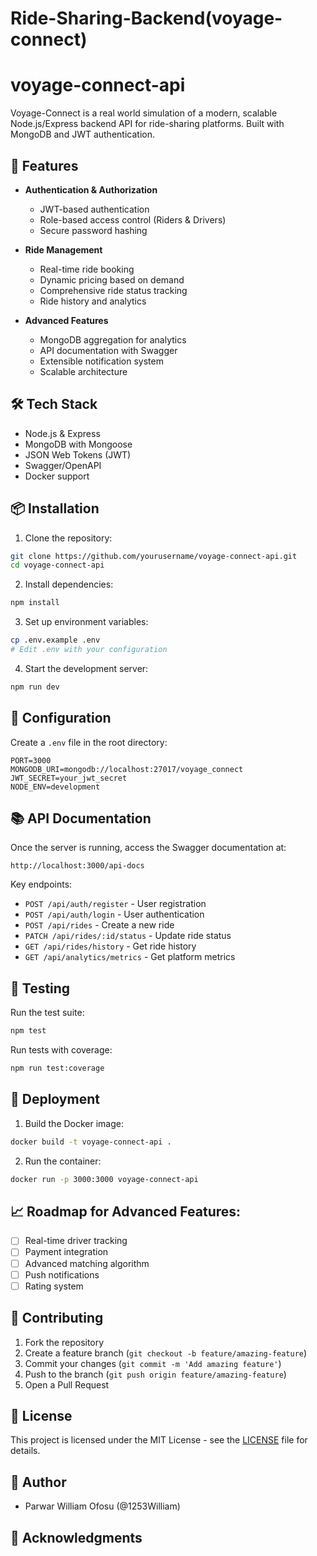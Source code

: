 # Ride-Sharing-Backend(voyage-connect)
# voyage-connect-api

Voyage-Connect is a real world simulation of a  modern, scalable Node.js/Express backend API for ride-sharing platforms. Built with MongoDB and JWT authentication.

## 🚀 Features

- **Authentication & Authorization**
  - JWT-based authentication
  - Role-based access control (Riders & Drivers)
  - Secure password hashing

- **Ride Management**
  - Real-time ride booking
  - Dynamic pricing based on demand
  - Comprehensive ride status tracking
  - Ride history and analytics

- **Advanced Features**
  - MongoDB aggregation for analytics
  - API documentation with Swagger
  - Extensible notification system
  - Scalable architecture

## 🛠️ Tech Stack

- Node.js & Express
- MongoDB with Mongoose
- JSON Web Tokens (JWT)
- Swagger/OpenAPI
- Docker support

## 📦 Installation

1. Clone the repository:
```bash
git clone https://github.com/yourusername/voyage-connect-api.git
cd voyage-connect-api
```

2. Install dependencies:
```bash
npm install
```

3. Set up environment variables:
```bash
cp .env.example .env
# Edit .env with your configuration
```

4. Start the development server:
```bash
npm run dev
```

## 🔧 Configuration

Create a `.env` file in the root directory:

```env
PORT=3000
MONGODB_URI=mongodb://localhost:27017/voyage_connect
JWT_SECRET=your_jwt_secret
NODE_ENV=development
```

## 📚 API Documentation

Once the server is running, access the Swagger documentation at:
```
http://localhost:3000/api-docs
```

Key endpoints:
- `POST /api/auth/register` - User registration
- `POST /api/auth/login` - User authentication
- `POST /api/rides` - Create a new ride
- `PATCH /api/rides/:id/status` - Update ride status
- `GET /api/rides/history` - Get ride history
- `GET /api/analytics/metrics` - Get platform metrics

## 🧪 Testing

Run the test suite:
```bash
npm test
```

Run tests with coverage:
```bash
npm run test:coverage
```

## 🚀 Deployment

1. Build the Docker image:
```bash
docker build -t voyage-connect-api .
```

2. Run the container:
```bash
docker run -p 3000:3000 voyage-connect-api
```

## 📈 Roadmap for Advanced Features:

- [ ] Real-time driver tracking
- [ ] Payment integration
- [ ] Advanced matching algorithm
- [ ] Push notifications
- [ ] Rating system

## 🤝 Contributing

1. Fork the repository
2. Create a feature branch (`git checkout -b feature/amazing-feature`)
3. Commit your changes (`git commit -m 'Add amazing feature'`)
4. Push to the branch (`git push origin feature/amazing-feature`)
5. Open a Pull Request

## 📄 License

This project is licensed under the MIT License - see the [LICENSE](LICENSE) file for details.

## 👥 Author

- Parwar William Ofosu (@1253William)

## 🙏 Acknowledgments

